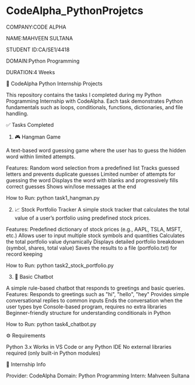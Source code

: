 # CodeAlpha_PythonProjetcs

COMPANY:CODE ALPHA

NAME:MAHVEEN SULTANA

STUDENT ID:CA/SE1/4418

DOMAIN:Python Programming

DURATION:4 Weeks

🚀 CodeAlpha Python Internship Projects

This repository contains the tasks I completed during my Python Programming Internship with CodeAlpha.
Each task demonstrates Python fundamentals such as loops, conditionals, functions, dictionaries, and file handling.

✅ Tasks Completed
1. 🎮 Hangman Game

A text-based word guessing game where the user has to guess the hidden word within limited attempts.

Features:
Random word selection from a predefined list
Tracks guessed letters and prevents duplicate guesses
Limited number of attempts for guessing the word
Displays the word with blanks and progressively fills correct guesses
Shows win/lose messages at the end

How to Run:
python task1_hangman.py

2. 📈 Stock Portfolio Tracker
A simple stock tracker that calculates the total value of a user’s portfolio using predefined stock prices.

Features:
Predefined dictionary of stock prices (e.g., AAPL, TSLA, MSFT, etc.)
Allows user to input multiple stock symbols and quantities
Calculates the total portfolio value dynamically
Displays detailed portfolio breakdown (symbol, shares, total value)
Saves the results to a file (portfolio.txt) for record keeping

How to Run:
python task2_stock_portfolio.py

3. 🤖 Basic Chatbot

A simple rule-based chatbot that responds to greetings and basic queries.
Features:
Responds to greetings such as "hi", "hello", "hey"
Provides simple conversational replies to common inputs
Ends the conversation when the user types bye
Console-based program, requires no extra libraries
Beginner-friendly structure for understanding conditionals in Python

How to Run:
python task4_chatbot.py

⚙️ Requirements

Python 3.x
Works in VS Code or any Python IDE
No external libraries required (only built-in Python modules)

📝 Internship Info

Provider: CodeAlpha
Domain: Python Programming
Intern: Mahveen Sultana
